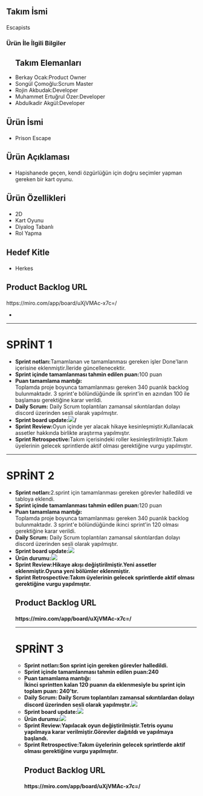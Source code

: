 ### 

<!--
**Akademitakim/Akademitakim** is a ✨ _special_ ✨ repository because its `README.md` (this file) appears on your GitHub profile.

Here are some ideas to get you started:

- 🔭 I’m currently working on ...
- 🌱 I’m currently learning ...
- 👯 I’m looking to collaborate on ...
- 🤔 I’m looking for help with ...
- 💬 Ask me about ...
- 📫 How to reach me: ...
- 😄 Pronouns: ...
- ⚡ Fun fact: ...
-->


<h2><p>Takım İsmi</h2></p>
Escapists

<h3><p>Ürün İle İlgili Bilgiler</h3></p>
<ul>
<h2>Takım Elemanları</h2>
<li>Berkay Ocak:Product Owner</li>
<li>Songül Çomoğlu:Scrum Master</li>
<li>Rojin Akbudak:Developer</li>
<li>Muhammet Ertuğrul Özer:Developer</li>
<li>Abdulkadir Akgül:Developer</li>
</ul>

<h2><p>Ürün İsmi</h2></p>
<ul><li>Prison Escape</ul></li>

<h2><p>Ürün Açıklaması</h2></p>
<ul><li>Hapishanede geçen, kendi özgürlüğün için doğru seçimler yapman gereken bir kart oyunu.</ul></li>

<h2><p>Ürün Özellikleri</h2></p>
<ul>
<li>2D</li>
<li>Kart Oyunu</li>
<li>Diyalog Tabanlı</li>
<li>Rol Yapma</li></ul>


<h2><p>Hedef Kitle</h2></p>
<ul><li>Herkes</li></ul>


<h2><p>Product Backlog URL</h2> https://miro.com/app/board/uXjVMAc-x7c=/</p>
<ul>
  <li> </ul></li>
<hr><h1>SPRİNT 1</h1></hr>
<ul>
<li><b>Sprint notları:</b>Tamamlanan ve tamamlanması gereken işler Done'ların içerisine eklenmiştir.İleride güncellenecektir. </li>  
<li><b>Sprint içinde tamamlanması tahmin edilen puan:</b>100 puan</li>
  <li><b>Puan tamamlama mantığı:</li></b>Toplamda proje boyunca tamamlanması gereken 340 puanlık backlog bulunmaktadır. 3 sprint'e bölündüğünde ilk sprint'in en azından 100 ile başlaması gerektiğine karar verildi.
  <li><b>Daily Scrum:</b> Daily Scrum toplantıları zamansal sıkıntılardan dolayı discord üzerinden sesli olarak yapılmıştır.</li></b>
  <li><b>Sprint board update:<img src="akademi_.png" width="auto">/</b>
</li>
  <li><b>Sprint Review:</b>Oyun içinde yer alacak hikaye kesinleşmiştir.Kullanılacak assetler hakkında birlikte araştırma yapılmıştır.</li>
   <li><b>Sprint Retrospective:</b>Takım içerisindeki roller kesinleştirilmiştir.Takım üyelerinin gelecek sprintlerde aktif olması gerektiğine vurgu yapılmıştır.</li>
  </ul>
  <hr><h1>SPRİNT 2</h1></hr>
  <ul>
    <li><b>Sprint notları:</b>2.sprint için tamamlanması gereken görevler halledildi ve tabloya eklendi.</li> 
    <li><b>Sprint içinde tamamlanması tahmin edilen puan:</b>120 puan</li>
    <li><b>Puan tamamlama mantığı:</li></b>Toplamda proje boyunca tamamlanması gereken 340 puanlık backlog bulunmaktadır. 3 sprint'e bölündüğünde ikinci sprint'in 120 olması gerektiğine karar verildi.
     <li><b>Daily Scrum:</b> Daily Scrum toplantıları zamansal sıkıntılardan dolayı discord üzerinden sesli olarak yapılmıştır.</li>
    <li><b>Sprint board update:<img src="sprint_2.png" width="auto"></li><b>
        <li><b>Ürün durumu:<img src="akademi_cls.jpeg" width="auto"></li><b>
        <li><b>Sprint Review:</b>Hikaye akışı değiştirilmiştir.Yeni assetler eklenmiştir.Oyuna yeni bölümler eklenmiştir.</li>
   <li><b>Sprint Retrospective:</b>Takım üyelerinin gelecek sprintlerde aktif olması gerektiğine vurgu yapılmıştır.</li>
   <h2><p>Product Backlog URL</h2> https://miro.com/app/board/uXjVMAc-x7c=/</p>

   <hr><h1>SPRİNT 3</h1></hr>
  <ul>
    <li><b>Sprint notları:</b>Son sprint için gereken görevler halledildi.</li> 
    <li><b>Sprint içinde tamamlanması tahmin edilen puan:</b>240</li>
    <li><b>Puan tamamlama mantığı:</li></b>İkinci sprintten kalan 120 puanın da eklenmesiyle bu sprint için toplam puan: 240'tır.
     <li><b>Daily Scrum:</b> Daily Scrum toplantıları zamansal sıkıntılardan dolayı discord üzerinden sesli olarak yapılmıştır.<img src="sprint3.jpeg" width="auto"></li>
    <li><b>Sprint board update:<img src="sprint_2.png" width="auto"></li><b>
        <li><b>Ürün durumu:<img src="sprint_3.png" width="auto"></li><b>
        <li><b>Sprint Review:</b>Yapılacak oyun değiştirilmiştir.Tetris oyunu yapılmaya karar verilmiştir.Görevler dağıtıldı ve yapılmaya başlandı.</li>
   <li><b>Sprint Retrospective:</b>Takım üyelerinin gelecek sprintlerde aktif olması gerektiğine vurgu yapılmıştır.</li>
   <h2><p>Product Backlog URL</h2> https://miro.com/app/board/uXjVMAc-x7c=/</p>

   

      
    
     
    
  </ul>
